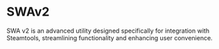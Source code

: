 # SWAv2
SWA v2 is an advanced utility designed specifically for integration with Steamtools, streamlining functionality and enhancing user convenience.
